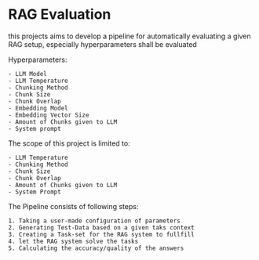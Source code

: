# RAG Evaluation
this projects aims to develop a pipeline for automatically evaluating a given RAG setup, especially hyperparameters shall be evaluated 

Hyperparameters: 

    - LLM Model
    - LLM Temperature
    - Chunking Method
    - Chunk Size
    - Chunk Overlap
    - Embedding Model
    - Embedding Vector Size
    - Amount of Chunks given to LLM
    - System prompt

The scope of this project is limited to:
    
    - LLM Temperature
    - Chunking Method
    - Chunk Size
    - Chunk Overlap
    - Amount of Chunks given to LLM
    - System Prompt

The Pipeline consists of following steps:

    1. Taking a user-made configuration of parameters
    2. Generating Test-Data based on a given taks context
    3. Creating a Task-set for the RAG system to fullfill
    4. let the RAG system solve the tasks
    5. Calculating the accuracy/quality of the answers


